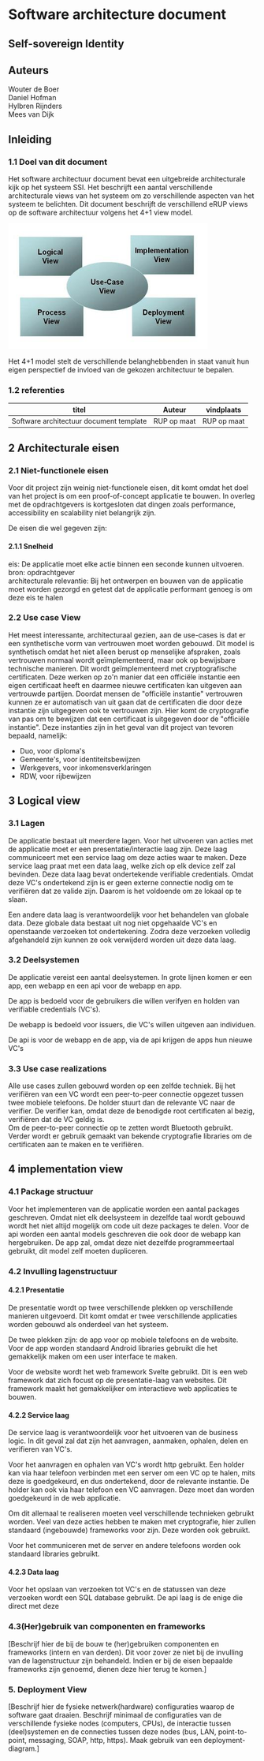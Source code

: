 # Software architecture document

## Self-sovereign Identity

## Auteurs

Wouter de Boer  
Daniel Hofman  
Hylbren Rijnders  
Mees van Dijk

## Inleiding

### 1.1 Doel van dit document

Het software architectuur document bevat een uitgebreide architecturale kijk op
het systeem SSI. Het beschrijft een aantal verschillende architecturale views
van het systeem om zo verschillende aspecten van het systeem te belichten. Dit
document beschrijft de verschillend eRUP views op de software architectuur
volgens het 4+1 view model.

<img src="4plus_1_views.jpg">

Het 4+1 model stelt de verschillende belanghebbenden in staat vanuit hun eigen
perspectief de invloed van de gekozen architectuur te bepalen.

<!-- De Process View (communicatie van processen) is niet als los hoofdstuk
uitgewerkt maar ondergebracht bij de hoofdstukken 3.3 en 5. -->

### 1.2 referenties

| titel                                   | Auteur      | vindplaats  |
| --------------------------------------- | ----------- | ----------- |
| Software architectuur document template | RUP op maat | RUP op maat |

## 2 Architecturale eisen

### 2.1 Niet-functionele eisen

Voor dit project zijn weinig niet-functionele eisen, dit komt omdat het doel van
het project is om een proof-of-concept applicatie te bouwen. In overleg met de
opdrachtgevers is kortgesloten dat dingen zoals performance, accessibility en
scalability niet belangrijk zijn.

De eisen die wel gegeven zijn:

#### 2.1.1 Snelheid

eis: De applicatie moet elke actie binnen een seconde kunnen uitvoeren.  
bron: opdrachtgever  
architecturale relevantie: Bij het ontwerpen en bouwen van de applicatie moet
worden gezorgd en getest dat de applicatie performant genoeg is om deze eis te
halen

### 2.2 Use case View

Het meest interessante, architecturaal gezien, aan de use-cases is dat er een
synthetische vorm van vertrouwen moet worden gebouwd. Dit model is synthetisch
omdat het niet alleen berust op menselijke afspraken, zoals vertrouwen normaal
wordt geïmplementeerd, maar ook op bewijsbare technische manieren. Dit wordt
geïmplementeerd met cryptografische certificaten. Deze werken op zo'n manier dat
een officiële instantie een eigen certificaat heeft en daarmee nieuwe
certificaten kan uitgeven aan vertrouwde partijen. Doordat mensen de "officiële
instantie" vertrouwen kunnen ze er automatisch van uit gaan dat de certificaten
die door deze instantie zijn uitgegeven ook te vertrouwen zijn. Hier komt de
cryptografie van pas om te bewijzen dat een certificaat is uitgegeven door de
"officiële instantie". Deze instanties zijn in het geval van dit project van
tevoren bepaald, namelijk:

- Duo, voor diploma's
- Gemeente's, voor identiteitsbewijzen
- Werkgevers, voor inkomensverklaringen
- RDW, voor rijbewijzen

## 3 Logical view

### 3.1 Lagen

De applicatie bestaat uit meerdere lagen. Voor het uitvoeren van acties met de
applicatie moet er een presentatie/interactie laag zijn. Deze laag communiceert
met een service laag om deze acties waar te maken. Deze service laag praat met
een data laag, welke zich op elk device zelf zal bevinden. Deze data laag bevat
ondertekende verifiable credentials. Omdat deze VC's ondertekend zijn is er geen
externe connectie nodig om te verifiëren dat ze valide zijn. Daarom is het
voldoende om ze lokaal op te slaan.

Een andere data laag is verantwoordelijk voor het behandelen van globale data.
Deze globale data bestaat uit nog niet opgehaalde VC's en openstaande verzoeken
tot ondertekening. Zodra deze verzoeken volledig afgehandeld zijn kunnen ze ook
verwijderd worden uit deze data laag.

### 3.2 Deelsystemen

De applicatie vereist een aantal deelsystemen. In grote lijnen komen er een app,
een webapp en een api voor de webapp en app.

De app is bedoeld voor de gebruikers die willen verifyen en holden van
verifiable credentials (VC's).

De webapp is bedoeld voor issuers, die VC's willen uitgeven aan individuen.

De api is voor de webapp en de app, via de api krijgen de apps hun nieuwe VC's

### 3.3 Use case realizations

Alle use cases zullen gebouwd worden op een zelfde techniek. Bij het verifiëren
van een VC wordt een peer-to-peer connectie opgezet tussen twee mobiele
telefoons. De holder stuurt dan de relevante VC naar de verifier. De verifier
kan, omdat deze de benodigde root certificaten al bezig, verifiëren dat de VC
geldig is.  
Om de peer-to-peer connectie op te zetten wordt Bluetooth gebruikt. Verder wordt
er gebruik gemaakt van bekende cryptografie libraries om de certificaten aan te
maken en te verifiëren.

## 4 implementation view

### 4.1 Package structuur

Voor het implementeren van de applicatie worden een aantal packages geschreven.
Omdat niet elk deelsysteem in dezelfde taal wordt gebouwd wordt het niet altijd
mogelijk om code uit deze packages te delen. Voor de api worden een aantal
models geschreven die ook door de webapp kan hergebruiken. De app zal, omdat
deze niet dezelfde programmeertaal gebruikt, dit model zelf moeten dupliceren.

### 4.2 Invulling lagenstructuur

#### 4.2.1 Presentatie

De presentatie wordt op twee verschillende plekken op verschillende manieren
uitgevoerd. Dit komt omdat er twee verschillende applicaties worden gebouwd als
onderdeel van het systeem.

De twee plekken zijn: de app voor op mobiele telefoons en de website.  
Voor de app worden standaard Android libraries gebruikt die het gemakkelijk
maken om een user interface te maken.

Voor de website wordt het web framework Svelte gebruikt. Dit is een web
framework dat zich focust op de presentatie-laag van websites. Dit framework
maakt het gemakkelijker om interactieve web applicaties te bouwen.

#### 4.2.2 Service laag

De service laag is verantwoordelijk voor het uitvoeren van de business logic. In
dit geval zal dat zijn het aanvragen, aanmaken, ophalen, delen en verifieren van
VC's.

Voor het aanvragen en ophalen van VC's wordt http gebruikt. Een holder kan via
haar telefoon verbinden met een server om een VC op te halen, mits deze is
goedgekeurd, en dus ondertekend, door de relevante instantie. De holder kan ook
via haar telefoon een VC aanvragen. Deze moet dan worden goedgekeurd in de web
applicatie.

Om dit allemaal te realiseren moeten veel verschillende technieken gebruikt
worden. Veel van deze acties hebben te maken met cryptografie, hier zullen
standaard (ingebouwde) frameworks voor zijn. Deze worden ook gebruikt.

Voor het communiceren met de server en andere telefoons worden ook standaard
libraries gebruikt.

#### 4.2.3 Data laag

Voor het opslaan van verzoeken tot VC's en de statussen van deze verzoeken wordt
een SQL database gebruikt. De api laag is de enige die direct met deze

### 4.3(Her)gebruik van componenten en frameworks

[Beschrijf hier de bij de bouw te (her)gebruiken componenten en frameworks
(intern en van derden). Dit voor zover ze niet bij de invulling van de
lagenstructuur zijn behandeld. Indien er bij de eisen bepaalde frameworks zijn
genoemd, dienen deze hier terug te komen.]

### 5. Deployment View

[Beschrijf hier de fysieke netwerk(hardware) configuraties waarop de software
gaat draaien. Beschrijf minimaal de configuraties van de verschillende fysieke
nodes (computers, CPUs), de interactie tussen (deel)systemen en de connecties
tussen deze nodes (bus, LAN, point-to-point, messaging, SOAP, http, https). Maak
gebruik van een deployment-diagram.]
